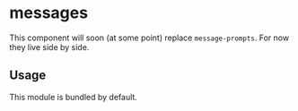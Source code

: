 # messages

This component will soon (at some point) replace `message-prompts`. 
For now they live side by side. 
 
 ## Usage
 
 This module is bundled by default.

